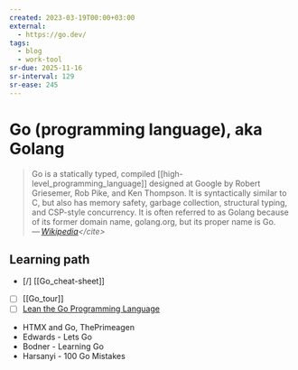 ```yaml
---
created: 2023-03-19T00:00+03:00
external:
  - https://go.dev/
tags:
  - blog
  - work-tool
sr-due: 2025-11-16
sr-interval: 129
sr-ease: 245
---
```


# Go (programming language), aka Golang

> Go is a statically typed, compiled [[high-level_programming_language]] designed at Google by Robert Griesemer, Rob Pike, and Ken Thompson. It is syntactically similar to C, but also has memory safety, garbage collection, structural typing, and CSP-style concurrency. It is often referred to as Golang because of its former domain name, golang.org, but its proper name is Go.\
> — <cite>[Wikipedia](https://en.wikipedia.org/wiki/Go_(programming_language))</cite>

## Learning path

- [/] [[Go_cheat-sheet]]
- [ ] [[Go_tour]]
- [ ] [Lean the Go Programming Language](https://go.dev/learn/)
- HTMX and Go, ThePrimeagen
- Edwards - Lets Go
- Bodner - Learning Go
- Harsanyi - 100 Go Mistakes
